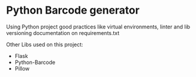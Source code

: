 # Python Barcode generator

Using Python project good practices like virtual environments, linter and lib versioning documentation on requirements.txt

Other Libs used on this project:

- Flask
- Python-Barcode
- Pillow
